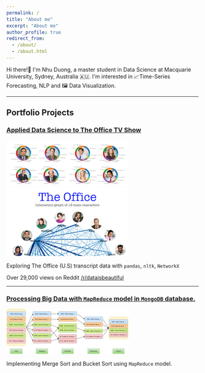 ```yaml
---
permalink: /
title: "About me"
excerpt: "About me"
author_profile: true
redirect_from: 
  - /about/
  - /about.html
---
```


Hi there!👋 I'm Nhu Duong, a master student in Data Science at Macquarie University, Sydney, Australia 🇦🇺. I'm interested in 📈Time-Series Forecasting, NLP and 🖼 Data Visualization. 

---
## Portfolio Projects
### [Applied Data Science to The Office TV Show](/portfolio/Applied_DS_TheOffice/)
![Alt text](/images/The_Office_imgs/emotion_small.png)
![Alt text](/images/The_Office_imgs/TheOffice_wob_thumbnail.png)

Exploring The Office (U.S) transcript data with `pandas`, `nltk`, `NetworkX`

Over 29,000 views on Reddit [/r/dataisbeautiful](https://www.reddit.com/r/dataisbeautiful/comments/lulc9h/interaction_graph_of_18_characters_in_the_office/)



---
### [Processing Big Data with `MapReduce` model  in `MongoDB` database.](/portfolio/mapReduce/)
![Alt text](/images/MapReduce/MapReduce_thumbnail.png)

Implementing Merge Sort and Bucket Sort using `MapReduce` model.